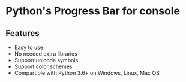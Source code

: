 # Python's Progress Bar for console

## Features
- Easy to use
- No needed extra libraries
- Support unicode symbols
- Support color schemes
- Compartible with Python 3.6+ on Windows, Linux, Mac OS


